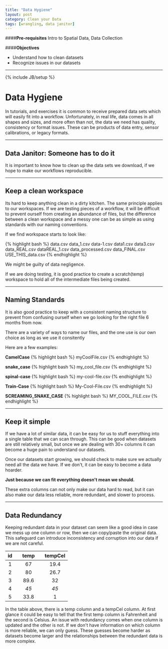 ```yaml
---
title: "Data Hygiene"
layout: post
category: Clean your Data
tags: [wrangling, data janitor]
---
```


####**Pre-requisites** Intro to Spatial Data, Data Collection

####**Objectives**
  - Understand how to clean datasets
  - Recognize issues in our datasets

----

{% include JB/setup %}
# Data Hygiene

In tutorials, and exercises it is common to receive prepared data sets which will easily fit into a workflow. Unfortunately, in real life, data comes in all shapes and sizes, and more often than not, the data we need has quality, consistency or format issues. These can be products of data entry, sensor calibrations, or legacy formats. 

----

## Data Janitor: Someone has to do it

It is important to know how to clean up the data sets we download, if we hope to make our workflows reproducible.

----

## Keep a clean workspace

Its hard to keep anything clean in a dirty kitchen. The same principle applies to our workspaces. If we are testing pieces of a workflow, it will be difficult to prevent ourself from creating an abundance of files, but the difference between a clean workspace and a messy one can be as simple as using standards with our naming conventions. 

If we find workspace starts to look like:

{% highlight bash %}
data.csv
data_1.csv
data-1.csv
data1.csv
data3.csv
data_REAL.csv
dataREAL_1.csv
data_processed.csv
data_FINAL.csv
USE_THIS_data.csv
{% endhighlight %}

We might be guilty of data negligence. 

If we are doing testing, it is good practice to create a scratch(temp) workspace to hold all of the intermediate files being created.

----

## Naming Standards

It is also good practice to keep with a consistent naming structure to prevent from confusing ourself when we go looking for the right file 6 months from now.

There are a variety of ways to name our files, and the one use is our own choice as long as we use it consitently

Here are a few examples:

**CamelCase**
{% highlight bash %}
myCoolFile.csv
{% endhighlight %}

**snake_case**
{% highlight bash %}
my_cool_file.csv
{% endhighlight %}

**spinal-case**
{% highlight bash %}
my-cool-file.csv
{% endhighlight %}

**Train-Case**
{% highlight bash %}
My-Cool-File.csv
{% endhighlight %}

**SCREAMING_SNAKE_CASE**
{% highlight bash %}
MY_COOL_FILE.csv
{% endhighlight %}

---

## Keep it simple

If we have a lot of similar data, it can be easy for us to stuff everything into a single table that we can scan through. This can be good when datasets are still relatively small, but once we are dealing with 30+ columns it can become a huge pain to understand our datasets. 

Once our datasets start growing, we should check to make sure we actually need all the data we have. If we don't, it can be easy to become a data hoarder. 

**Just because we can fit everything doesn't mean we should.**

These extra columns can not only make our data hard to read, but it can also make our data less reliable, more redundant, and slower to process.

---

## Data Redundancy

Keeping redundant data in your dataset can seem like a good idea in case we mess up one column or row, then we can copy/paste the original data. This safeguard can introduce inconsistency and corruption into our data if we are not careful.

| id || temp || tempCel |
|:---:|-|:-------:|-|:--------:|
| 1  || 67      || 19.4    |
| 2  || 80      || 26.7    |
| 3  || 89.6    || 32      |
| 4  || *45*      || *45*      |
| 5  || 33.8        || 1      |

In the table above, there is a temp column and a tempCel column. At first glance it could be easy to tell that the first temp column is Fahrenheit and the second is Celsius. An issue with redundancy comes when one column is updated and the other is not. If we don't have information on which column is more reliable, we can only guess. These guesses become harder as datasets become larger and the relationships between the redundant data is more complex.








